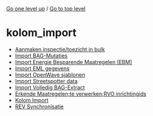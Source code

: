 <!-- generated by markdown-notes-tree -->

<!-- upward navigation links generated by markdown-notes-tree start here -->

[Go one level up](../SUMMARY.md) / [Go to top level](../../../../SUMMARY.md)

<!-- upward navigation links generated by markdown-notes-tree end here -->

# kolom_import

<!-- optional markdown-notes-tree directory description starts here -->

<!-- optional markdown-notes-tree directory description ends here -->

- [Aanmaken inspectie/toezicht in bulk](bulkinsp_toezicht.md)
- [Import BAG-Mutaties](import_bag-mutaties.md)
- [Import Energie Besparende Maatregelen (EBM)](import_ebmaatregelen.md)
- [Import EML gegevens](import_eml_gegevens.md)
- [Import OpenWave sjablonen](import_openwave_sjablonen.md)
- [Import Streetspotter data](import_streetspotter_data.md)
- [Import Volledig BAG-Extract](import_volledig_bag-extract.md)
- [Erkende Maatregelen;te verwerken;RVO inrichtingids](inlezen_erkende_maatregelen_rvo.md)
- [Kolom Import](README.md)
- [REV Synchronisatie](synchroniseer_rev.md)
